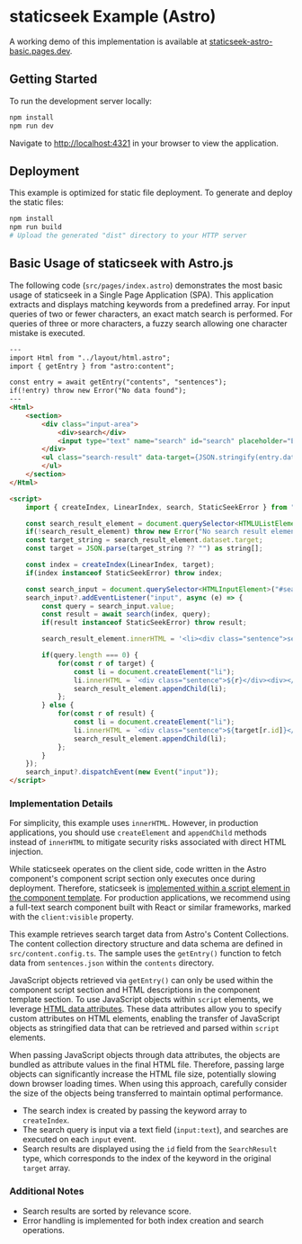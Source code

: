 # staticseek Example (Astro)

A working demo of this implementation is available at [staticseek-astro-basic.pages.dev](https://staticseek-astro-basic.pages.dev/).

## Getting Started

To run the development server locally:

```bash
npm install
npm run dev
```

Navigate to [http://localhost:4321](http://localhost:4321) in your browser to view the application.

## Deployment

This example is optimized for static file deployment. To generate and deploy the static files:

```bash
npm install
npm run build
# Upload the generated "dist" directory to your HTTP server
```

## Basic Usage of staticseek with Astro.js

The following code (`src/pages/index.astro`) demonstrates the most basic usage of staticseek in a Single Page Application (SPA).
This application extracts and displays matching keywords from a predefined array.
For input queries of two or fewer characters, an exact match search is performed. For queries of three or more characters, a fuzzy search allowing one character mistake is executed.

```html
---
import Html from "../layout/html.astro";
import { getEntry } from "astro:content";

const entry = await getEntry("contents", "sentences");
if(!entry) throw new Error("No data found");
---
<Html>
	<section>
		<div class="input-area">
			<div>search</div>
			<input type="text" name="search" id="search" placeholder="Enter the following keywords" />
		</div>
		<ul class="search-result" data-target={JSON.stringify(entry.data)}>
		</ul>
	</section>
</Html>

<script>
	import { createIndex, LinearIndex, search, StaticSeekError } from "staticseek";

	const search_result_element = document.querySelector<HTMLUListElement>(".search-result");
	if(!search_result_element) throw new Error("No search result element found");
	const target_string = search_result_element.dataset.target;
	const target = JSON.parse(target_string ?? "") as string[];

	const index = createIndex(LinearIndex, target);
	if(index instanceof StaticSeekError) throw index;

	const search_input = document.querySelector<HTMLInputElement>("#search");
	search_input?.addEventListener("input", async (e) => {
		const query = search_input.value;
		const result = await search(index, query);
		if(result instanceof StaticSeekError) throw result;

		search_result_element.innerHTML = '<li><div class="sentence">sentence</div><div>score</div></li>';

		if(query.length === 0) {
			for(const r of target) {
				const li = document.createElement("li");
				li.innerHTML = `<div class="sentence">${r}</div><div></div>`;
				search_result_element.appendChild(li);
			};
		} else {
			for(const r of result) {
				const li = document.createElement("li");
				li.innerHTML = `<div class="sentence">${target[r.id]}</div><div class="score">${r.score.toFixed(4)}</div>`;
				search_result_element.appendChild(li);
			};
		}
	});
	search_input?.dispatchEvent(new Event("input"));
</script>
```

### Implementation Details

For simplicity, this example uses `innerHTML`. However, in production applications, you should use `createElement` and `appendChild` methods instead of `innerHTML` to mitigate security risks associated with direct HTML injection.

While staticseek operates on the client side, code written in the Astro component's component script section only executes once during deployment. Therefore, staticseek is [implemented within a script element in the component template](https://docs.astro.build/en/guides/client-side-scripts/). For production applications, we recommend using a full-text search component built with React or similar frameworks, marked with the `client:visible` property.

This example retrieves search target data from Astro's Content Collections. The content collection directory structure and data schema are defined in `src/content.config.ts`. The sample uses the `getEntry()` function to fetch data from `sentences.json` within the `contents` directory.

JavaScript objects retrieved via `getEntry()` can only be used within the component script section and HTML descriptions in the component template section. To use JavaScript objects within `script` elements, we leverage [HTML data attributes](https://docs.astro.build/en/guides/client-side-scripts/#pass-frontmatter-variables-to-scripts). These data attributes allow you to specify custom attributes on HTML elements, enabling the transfer of JavaScript objects as stringified data that can be retrieved and parsed within `script` elements.

When passing JavaScript objects through data attributes, the objects are bundled as attribute values in the final HTML file. Therefore, passing large objects can significantly increase the HTML file size, potentially slowing down browser loading times. When using this approach, carefully consider the size of the objects being transferred to maintain optimal performance.

- The search index is created by passing the keyword array to `createIndex`.
- The search query is input via a text field (`input:text`), and searches are executed on each `input` event.
- Search results are displayed using the `id` field from the `SearchResult` type, which corresponds to the index of the keyword in the original `target` array.

### Additional Notes

- Search results are sorted by relevance score.
- Error handling is implemented for both index creation and search operations.
